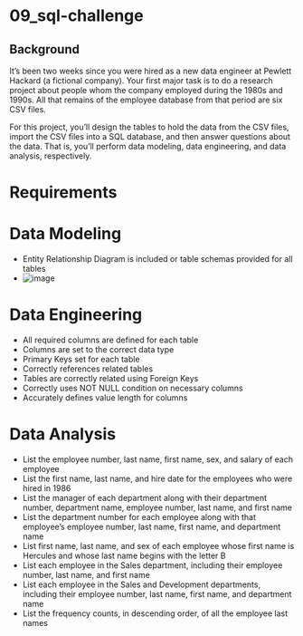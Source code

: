 # 09_sql-challenge

## Background
It’s been two weeks since you were hired as a new data engineer at Pewlett Hackard (a fictional company). Your first major task is to do a research project about people whom the company employed during the 1980s and 1990s. All that remains of the employee database from that period are six CSV files.

For this project, you’ll design the tables to hold the data from the CSV files, import the CSV files into a SQL database, and then answer questions about the data. That is, you’ll perform data modeling, data engineering, and data analysis, respectively.

# Requirements

# Data Modeling
- Entity Relationship Diagram is included or table schemas provided for all tables
- ![image](https://github.com/user-attachments/assets/53c38c5a-9f99-4cc3-8375-350e50b77cb7)


# Data Engineering
- All required columns are defined for each table
- Columns are set to the correct data type
- Primary Keys set for each table
- Correctly references related tables
- Tables are correctly related using Foreign Keys
- Correctly uses NOT NULL condition on necessary columns
- Accurately defines value length for columns

# Data Analysis
- List the employee number, last name, first name, sex, and salary of each employee
- List the first name, last name, and hire date for the employees who were hired in 1986
- List the manager of each department along with their department number, department name, employee number, last name, and first name
- List the department number for each employee along with that employee’s employee number, last name, first name, and department name
- List first name, last name, and sex of each employee whose first name is Hercules and whose last name begins with the letter B
- List each employee in the Sales department, including their employee number, last name, and first name
- List each employee in the Sales and Development departments, including their employee number, last name, first name, and department name
- List the frequency counts, in descending order, of all the employee last names
